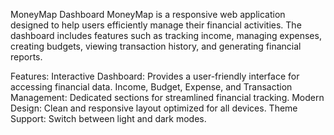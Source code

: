 MoneyMap Dashboard
MoneyMap is a responsive web application designed to help users efficiently manage their financial activities. The dashboard includes features such as tracking income, managing expenses, creating budgets, viewing transaction history, and generating financial reports.

Features:
Interactive Dashboard: Provides a user-friendly interface for accessing financial data.
Income, Budget, Expense, and Transaction Management: Dedicated sections for streamlined financial tracking.
Modern Design: Clean and responsive layout optimized for all devices.
Theme Support: Switch between light and dark modes.
